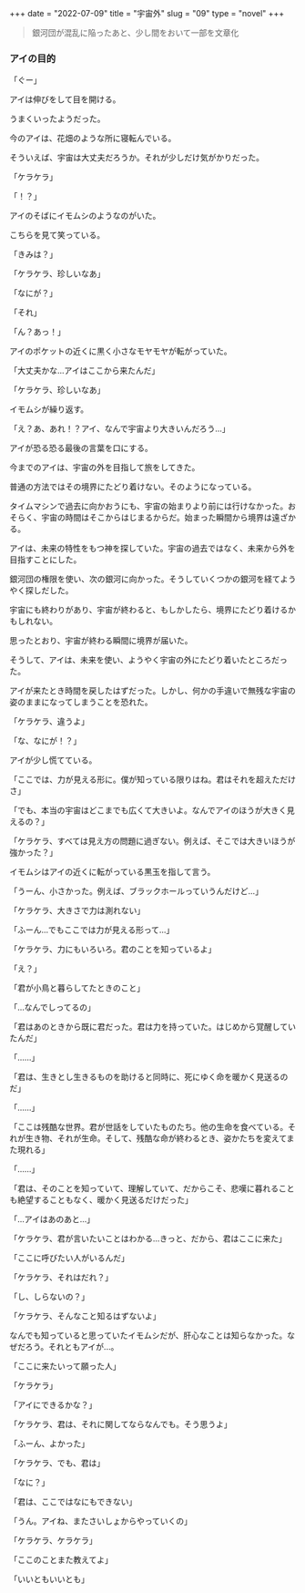 +++
date = "2022-07-09"
title = "宇宙外"
slug = "09"
type = "novel"
+++

> 銀河団が混乱に陥ったあと、少し間をおいて一部を文章化

### アイの目的

「ぐー」

アイは伸びをして目を開ける。

うまくいったようだった。

今のアイは、花畑のような所に寝転んでいる。

そういえば、宇宙は大丈夫だろうか。それが少しだけ気がかりだった。

「ケラケラ」

「！？」

アイのそばにイモムシのようなのがいた。

こちらを見て笑っている。

「きみは？」

「ケラケラ、珍しいなあ」

「なにが？」

「それ」

「ん？あっ！」

アイのポケットの近くに黒く小さなモヤモヤが転がっていた。

「大丈夫かな...アイはここから来たんだ」

「ケラケラ、珍しいなあ」

イモムシが繰り返す。

「え？あ、あれ！？アイ、なんで宇宙より大きいんだろう...」

アイが恐る恐る最後の言葉を口にする。

今までのアイは、宇宙の外を目指して旅をしてきた。

普通の方法ではその境界にたどり着けない。そのようになっている。

タイムマシンで過去に向かおうにも、宇宙の始まりより前には行けなかった。おそらく、宇宙の時間はそこからはじまるからだ。始まった瞬間から境界は遠ざかる。

アイは、未来の特性をもつ神を探していた。宇宙の過去ではなく、未来から外を目指すことにした。

銀河団の権限を使い、次の銀河に向かった。そうしていくつかの銀河を経てようやく探しだした。

宇宙にも終わりがあり、宇宙が終わると、もしかしたら、境界にたどり着けるかもしれない。

思ったとおり、宇宙が終わる瞬間に境界が届いた。

そうして、アイは、未来を使い、ようやく宇宙の外にたどり着いたところだった。

アイが来たとき時間を戻したはずだった。しかし、何かの手違いで無残な宇宙の姿のままになってしまうことを恐れた。

「ケラケラ、違うよ」

「な、なにが！？」

アイが少し慌てている。

「ここでは、力が見える形に。僕が知っている限りはね。君はそれを超えただけさ」

「でも、本当の宇宙はどこまでも広くて大きいよ。なんでアイのほうが大きく見えるの？」

「ケラケラ、すべては見え方の問題に過ぎない。例えば、そこでは大きいほうが強かった？」

イモムシはアイの近くに転がっている黒玉を指して言う。

「うーん、小さかった。例えば、ブラックホールっていうんだけど...」

「ケラケラ、大きさで力は測れない」

「ふーん...でもここでは力が見える形って...」

「ケラケラ、力にもいろいろ。君のことを知っているよ」

「え？」

「君が小鳥と暮らしてたときのこと」

「...なんでしってるの」

「君はあのときから既に君だった。君は力を持っていた。はじめから覚醒していたんだ」

「......」

「君は、生きとし生きるものを助けると同時に、死にゆく命を暖かく見送るのだ」

「......」

「ここは残酷な世界。君が世話をしていたものたち。他の生命を食べている。それが生き物、それが生命。そして、残酷な命が終わるとき、姿かたちを変えてまた現れる」

「......」

「君は、そのことを知っていて、理解していて、だからこそ、悲嘆に暮れることも絶望することもなく、暖かく見送るだけだった」

「...アイはあのあと...」

「ケラケラ、君が言いたいことはわかる...きっと、だから、君はここに来た」

「ここに呼びたい人がいるんだ」

「ケラケラ、それはだれ？」

「し、しらないの？」

「ケラケラ、そんなこと知るはずないよ」

なんでも知っていると思っていたイモムシだが、肝心なことは知らなかった。なぜだろう。それともアイが...。

「ここに来たいって願った人」

「ケラケラ」

「アイにできるかな？」

「ケラケラ、君は、それに関してならなんでも。そう思うよ」

「ふーん、よかった」

「ケラケラ、でも、君は」

「なに？」

「君は、ここではなにもできない」

「うん。アイね、またさいしょからやっていくの」

「ケラケラ、ケラケラ」

「ここのことまた教えてよ」

「いいともいいとも」

